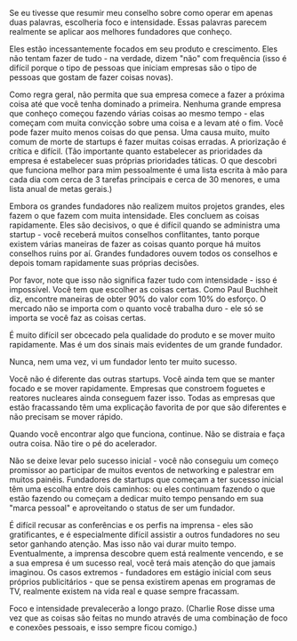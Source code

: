 Se eu tivesse que resumir meu conselho sobre como operar em apenas duas palavras, escolheria foco e intensidade. Essas palavras parecem realmente se aplicar aos melhores fundadores que conheço.

Eles estão incessantemente focados em seu produto e crescimento. Eles não tentam fazer de tudo - na verdade, dizem "não" com frequência (isso é difícil porque o tipo de pessoas que iniciam empresas são o tipo de pessoas que gostam de fazer coisas novas).

Como regra geral, não permita que sua empresa comece a fazer a próxima coisa até que você tenha dominado a primeira. Nenhuma grande empresa que conheço começou fazendo várias coisas ao mesmo tempo - elas começam com muita convicção sobre uma coisa e a levam até o fim. Você pode fazer muito menos coisas do que pensa. Uma causa muito, muito comum de morte de startups é fazer muitas coisas erradas. A priorização é crítica e difícil. (Tão importante quanto estabelecer as prioridades da empresa é estabelecer suas próprias prioridades táticas. O que descobri que funciona melhor para mim pessoalmente é uma lista escrita à mão para cada dia com cerca de 3 tarefas principais e cerca de 30 menores, e uma lista anual de metas gerais.)

Embora os grandes fundadores não realizem muitos projetos grandes, eles fazem o que fazem com muita intensidade. Eles concluem as coisas rapidamente. Eles são decisivos, o que é difícil quando se administra uma startup - você receberá muitos conselhos conflitantes, tanto porque existem várias maneiras de fazer as coisas quanto porque há muitos conselhos ruins por aí. Grandes fundadores ouvem todos os conselhos e depois tomam rapidamente suas próprias decisões.

Por favor, note que isso não significa fazer tudo com intensidade - isso é impossível. Você tem que escolher as coisas certas. Como Paul Buchheit diz, encontre maneiras de obter 90% do valor com 10% do esforço. O mercado não se importa com o quanto você trabalha duro - ele só se importa se você faz as coisas certas.

É muito difícil ser obcecado pela qualidade do produto e se mover muito rapidamente. Mas é um dos sinais mais evidentes de um grande fundador.

Nunca, nem uma vez, vi um fundador lento ter muito sucesso.

Você não é diferente das outras startups. Você ainda tem que se manter focado e se mover rapidamente. Empresas que constroem foguetes e reatores nucleares ainda conseguem fazer isso. Todas as empresas que estão fracassando têm uma explicação favorita de por que são diferentes e não precisam se mover rápido.

Quando você encontrar algo que funciona, continue. Não se distraia e faça outra coisa. Não tire o pé do acelerador.

Não se deixe levar pelo sucesso inicial - você não conseguiu um começo promissor ao participar de muitos eventos de networking e palestrar em muitos painéis. Fundadores de startups que começam a ter sucesso inicial têm uma escolha entre dois caminhos: ou eles continuam fazendo o que estão fazendo ou começam a dedicar muito tempo pensando em sua "marca pessoal" e aproveitando o status de ser um fundador.

É difícil recusar as conferências e os perfis na imprensa - eles são gratificantes, e é especialmente difícil assistir a outros fundadores no seu setor ganhando atenção. Mas isso não vai durar muito tempo. Eventualmente, a imprensa descobre quem está realmente vencendo, e se a sua empresa é um sucesso real, você terá mais atenção do que jamais imaginou. Os casos extremos - fundadores em estágio inicial com seus próprios publicitários - que se pensa existirem apenas em programas de TV, realmente existem na vida real e quase sempre fracassam.

Foco e intensidade prevalecerão a longo prazo. (Charlie Rose disse uma vez que as coisas são feitas no mundo através de uma combinação de foco e conexões pessoais, e isso sempre ficou comigo.)

